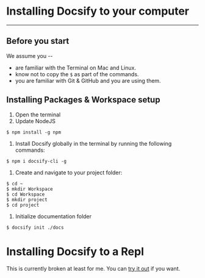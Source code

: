 # Installing Docsify to your computer

---

##  Before you start

We assume you --
- are familiar with the Terminal on Mac and Linux.
- know not to copy the `$` as part of the commands.
- you are familiar with Git & GitHub and you are using them.

## Installing Packages & Workspace setup

1. Open the terminal
1. Update NodeJS
```
$ npm install -g npm
```

1. Install Docsify globally in the terminal by running the following commands:
```
$ npm i docsify-cli -g
```
1. Create and navigate to your project folder:
```
$ cd ~
$ mkdir Workspace
$ cd Workspace
$ mkdir project
$ cd project
```
1. Initialize documentation folder
```
$ docsify init ./docs
```

# Installing Docsify to a Repl
This is currently broken at least for me. You can [try it out](http://www.replit.com) if you want.